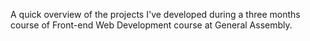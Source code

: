 A quick overview of the projects I've developed during a three months course of Front-end Web Development course at General Assembly.
